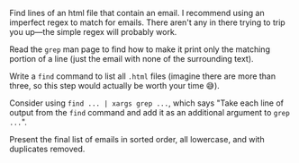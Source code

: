 Find lines of an html file that contain an email. I recommend using an imperfect regex to match for emails. There aren't any in there trying to trip you up—the simple regex will probably work.

Read the `grep` man page to find how to make it print only the matching portion of a line (just the email with none of the surrounding text).

Write a `find` command to list all `.html` files (imagine there are more than three, so this step would actually be worth your time 😅).

Consider using `find ... | xargs grep ...`, which says "Take each line of output from the `find` command and add it as an additional argument to `grep ...`".

Present the final list of emails in sorted order, all lowercase, and with duplicates removed.